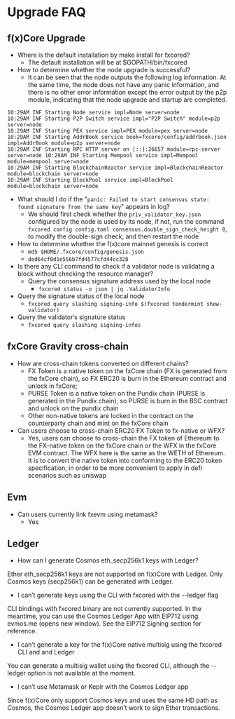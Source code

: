 # Upgrade FAQ

## f(x)Core Upgrade

* Where is the default installation by make install for fxcored?
  * The default installation will be at $GOPATH/bin/fxcored
* How to determine whether the node upgrade is successful?
  * It can be seen that the node outputs the following log information. At the same time, the node does not have any panic information, and there is no other error information except the error output by the p2p module, indicating that the node upgrade and startup are completed.

```
10:29AM INF Starting Node service impl=Node server=node
10:29AM INF Starting P2P Switch service impl="P2P Switch" module=p2p server=node
10:29AM INF Starting PEX service impl=PEX module=pex server=node
10:29AM INF Starting AddrBook service book=fxcore/config/addrbook.json impl=AddrBook module=p2p server=node
10:29AM INF Starting RPC HTTP server on [::]:26657 module=rpc-server server=node 10:29AM INF Starting Mempool service impl=Mempool module=mempool server=node
10:29AM INF Starting BlockchainReactor service impl=BlockchainReactor module=blockchain server=node
10:29AM INF Starting BlockPool service impl=BlockPool module=blockchain server=node
```

* What should I do if the "`panic: Failed to start consensus state: found signature from the same key`" appears in log?
  * We should first check whether the `priv_validator_key.json` configured by the node is used by its node, if not, run the command `fxcored config config.toml consensus.double_sign_check_height 0`, to modify the double-sign check, and then restart the node
* How to determine whether the f(x)core mainnet genesis is correct
  * `md5 $HOME/.fxcore/config/genesis.json`
  * `ded64cf0d1e556b7fd4577cfd44cc328`
* Is there any CLI command to check if a validator node is validating a block without checking the resource manager?
  * Query the consensus signature address used by the local node
    * `fxcored status -o json | jq .ValidatorInfo`
* Query the signature status of the local node
  * `fxcored query slashing signing-info $(fxcored tendermint show-validator)`
* Query the validator‘s signature status
  * `fxcored query slashing signing-infos`

## fxCore Gravity cross-chain

* How are cross-chain tokens converted on different chains?
  * FX Token is a native token on the fxCore chain (FX is generated from the fxCore chain), so FX ERC20 is burn in the Ethereum contract and unlock in fxCore;
  * PURSE Token is a native token on the Pundix chain (PURSE is generated in the Pundix chain), so PURSE is burn in the BSC contract and unlock on the pundix chain
  * Other non-native tokens are locked in the contract on the counterparty chain and mint on the fxCore chain
* Can users choose to cross-chain ERC20 FX Token to fx-native or WFX?
  * Yes, users can choose to cross-chain the FX token of Ethereum to the FX-native token on the fxCore chain or the WFX in the fxCore EVM contract. The WFX here is the same as the WETH of Ethereum. It is to convert the native token into conforming to the ERC20 token specification, in order to be more convenient to apply in defi scenarios such as uniswap

## Evm

* Can users currently link fxevm using metamask?
  * Yes

## Ledger

* How can I generate Cosmos eth\_secp256k1 keys with Ledger?

Ether eth\_secp256k1 keys are not supported on f(x)Core with Ledger. Only Cosmos keys (secp256k1) can be generated with Ledger.

* I can’t generate keys using the CLI with fxcored with the --ledger flag

CLI bindings with fxcored binary are not currently supported. In the meantime, you can use the Cosmos Ledger App with EIP712 using evmos.me (opens new window). See the EIP712 Signing section for reference.

* I can’t generate a key for the f(x)Core native multisig using the fxcored CLI and and Ledger

You can generate a multisig wallet using the fxcored CLI, although the --ledger option is not available at the moment.

* I can’t use Metamask or Keplr with the Cosmos Ledger app

Since f(x)Core only support Cosmos keys and uses the same HD path as Cosmos, the Cosmos Ledger app doesn’t work to sign Ether transactions.
